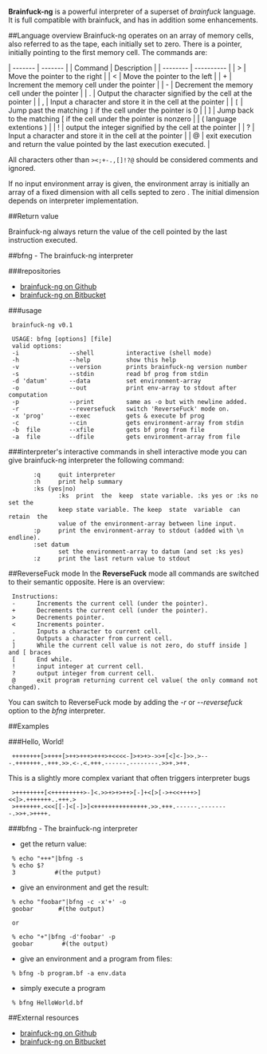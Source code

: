 **Brainfuck-ng** is a powerful interpreter of a superset of *brainfuck*  language.  It  is full compatible with brainfuck, and has in addition some enhancements.

##Language overview
Brainfuck-ng operates on an array of memory cells, also referred to as the tape, each initially set to zero. There is a pointer, initially pointing to the first memory cell. The commands are:

| ------- | ------- |
| Command | Description |
| -------- | ---------- |
| > | Move the pointer to the right                                               |
| < | Move the pointer to the left                                                |
| + | Increment the memory cell under the pointer                                 |
| - | Decrement the memory cell under the pointer                                 |
| . | Output the character signified by the cell at the pointer                   |
| , | Input a character and store it in the cell at the pointer                   |
| `[` | Jump past the matching `]` if the cell under the pointer is 0             |
| ] | Jump back to the matching [ if the cell under the pointer is nonzero        |
| ( language extentions )                                                         |
| ! | output the integer signified by the cell at the pointer                     |
| ? | Input a character and store it in the cell at the pointer                   |
| @ | exit execution and return the value pointed by the last execution executed. |


All characters other than `><;+-.,[]!?@` should be considered comments and ignored. 

If no input environment array is given, the environment array is initially an array of a fixed dimension with all cells septed to zero . The initial dimension depends on interpreter implementation.

##Return value

Brainfuck-ng always return the value of the cell pointed by the last instruction executed.

##bfng - The brainfuck-ng interpreter

###repositories
* [brainfuck-ng on Github](http://github.com/elboza/brainfuck-ng/)
* [brainfuck-ng on Bitbucket](http://bitbucket.org/elboza/brainfuck-ng/)

###usage

```
 brainfuck-ng v0.1
 
 USAGE: bfng [options] [file]
 valid options:
 -i              --shell         interactive (shell mode)
 -h              --help          show this help
 -v              --version       prints brainfuck-ng version number
 -s              --stdin         read bf prog from stdin
 -d 'datum'      --data          set environment-array
 -o              --out           print env-array to stdout after computation
 -p              --print         same as -o but with newline added.
 -r              --reversefuck   switch 'ReverseFuck' mode on.
 -x 'prog'       --exec          gets & execute bf prog
 -c              --cin           gets environment-array from stdin
 -b  file        --xfile         gets bf prog from file
 -a  file        --dfile         gets environment-array from file
 ```
 
###interpreter's interactive commands
in shell interactive mode you can  give  brainfuck-ng  interpreter  the following command:

```
       :q     quit interpreter
       :h     print help summary
       :ks (yes|no)
              :ks  print  the  keep  state variable. :ks yes or :ks no set the
              keep state variable. The keep  state  variable  can  retain  the
              value of the environment-array between line input.
       :p     print the environment-array to stdout (added with \n endline).
       :set datum
              set the environment-array to datum (and set :ks yes)
       :z     print the last return value to stdout
```

##ReverseFuck mode
In the **ReverseFuck** mode all commands are switched to their semantic opposite. Here is an overview:

```
 Instructions:
 -      Increments the current cell (under the pointer).
 +      Decrements the current cell (under the pointer).
 >      Decrements pointer.
 <      Increments pointer.
 .      Inputs a character to current cell.
 ,      Outputs a character from current cell.
 ]      While the current cell value is not zero, do stuff inside ] and [ braces
 [      End while.
 !      input integer at current cell.
 ?      output integer from current cell.
 @      exit program returning current cel value( the only command not changed).
```

You can switch to ReverseFuck mode by adding the *-r* or *--reversefuck* option to the *bfng* interpreter.

##Examples

###Hello, World!

```
 ++++++++[>++++[>++>+++>+++>+<<<<-]>+>+>->>+[<]<-]>>.>---.+++++++..+++.>>.<-.<.+++.------.--------.>>+.>++.
```

This is a slightly more complex variant that often triggers interpreter bugs

```
 >++++++++[<+++++++++>-]<.>>+>+>++>[-]+<[>[->+<<++++>]<<]>.+++++++..+++.>
 >+++++++.<<<[[-]<[-]>]<+++++++++++++++.>>.+++.------.--------.>>+.>++++.
```

###bfng - The brainfuck-ng interpreter

* get the return value:

```
 % echo "+++"|bfng -s
 % echo $?
 3           #(the putput)
```

* give an environment and get the result:

```
 % echo "foobar"|bfng -c -x'+' -o
 goobar       #(the output)
 
 or
 
 % echo "+"|bfng -d'foobar' -p
 goobar        #(the output)
```

* give an environment and a program from files:

```
 % bfng -b program.bf -a env.data
```

* simply execute a program

```
 % bfng HelloWorld.bf
```

##External resources

* [brainfuck-ng on Github](http://github.com/elboza/brainfuck-ng/)
* [brainfuck-ng on Bitbucket](http://bitbucket.org/elboza/brainfuck-ng)



